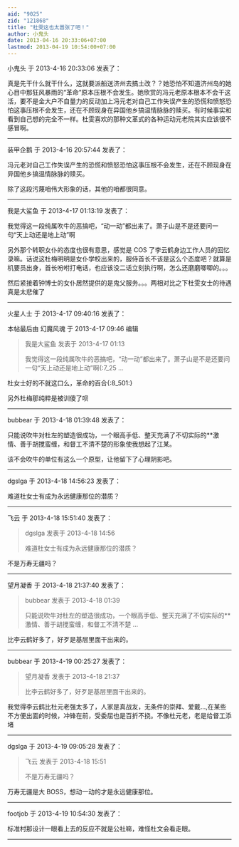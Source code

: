 ```yaml
---
aid: "9025"
zid: "121868"
title: "杜雯这也太嚣张了吧！"
author: 小鬼头
date: 2013-04-16 20:33:06+07:00
lastmod: 2013-04-19 10:54:00+07:00
---
```


小鬼头 于 2013-4-16 20:33:06 发表了：

真是先干什么就干什么，这就要派船送济州去搞土改？？她恐怕不知道济州岛的她心目中那狂风暴雨的“革命”原本压根不会发生。她欣赏的冯元老原本根本不会干这活，要不是金大户不自量力的反动加上冯元老对自己工作失误产生的恐慌和愤怒恐怕这事压根不会发生，还在不顾现身在异国他乡搞温情脉脉的赎买。有时候事实和看到自己想的完全不一样。杜雯喜欢的那种文革式的各种运动元老院其实应该很不感冒啊。

---

装甲企鹅 于 2013-4-16 20:57:44 发表了：

冯元老对自己工作失误产生的恐慌和愤怒恐怕这事压根不会发生，还在不顾现身在异国他乡搞温情脉脉的赎买。

除了这段污蔑咱伟大形象的话，其他的咱都很同意。

---

我是大鲨鱼 于 2013-4-17 01:13:19 发表了：

我觉得这一段纯属吹牛的恶搞吧，“动一动”都出来了。萧子山是不是还要问一句“天上动还是地上动”啊

另外那个转职女仆的态度也很有意思，感觉是 COS 了李云鹤身边工作人员的回忆录嘛。话说这杜梅明明是女仆学校出来的，服侍首长不该是这么个态度吧？就算是机要员出身，首长吩咐打电话，也应该没二话立刻执行啊，怎么还磨磨唧唧的。。。

然后紧接着钟博士的女仆居然提供的是鬼父服务。。。两相对比之下杜雯女士的待遇真是太悲催了

---

火星人士 于 2013-4-17 09:40:16 发表了：

本帖最后由 幻魔风魂 于 2013-4-17 09:46 编辑

> 我是大鲨鱼 发表于 2013-4-17 01:13
>
> 我觉得这一段纯属吹牛的恶搞吧，“动一动”都出来了。萧子山是不是还要问一句“天上动还是地上动”啊{:7_25 ...

杜女士好的不就这口么，革命的百合{:8_501:}

另外杜梅那纯粹是被训傻了呗

---

bubbear 于 2013-4-18 01:39:48 发表了：

只能说吹牛对杜左的塑造很成功，一个眼高手低、整天充满了不切实际的\*\*激情、善于胡搅蛮缠，和督工不清不楚的形象使我想起了江某。

该不会吹牛的单位有这么一个原型，让他留下了心理阴影吧。

---

dgslga 于 2013-4-18 14:56:23 发表了：

难道杜女士有成为永远健康那位的潜质？

---

飞云 于 2013-4-18 15:51:40 发表了：

> dgslga 发表于 2013-4-18 14:56
>
> 难道杜女士有成为永远健康那位的潜质？

不是万寿无疆吗？

---

望月凝香 于 2013-4-18 21:37:40 发表了：

> bubbear 发表于 2013-4-18 01:39
>
> 只能说吹牛对杜左的塑造很成功，一个眼高手低、整天充满了不切实际的\*\*激情、善于胡搅蛮缠，和督工不清不楚 ...

比李云鹤好多了，好歹是基层里面干出来的。

---

bubbear 于 2013-4-19 00:25:27 发表了：

> 望月凝香 发表于 2013-4-18 21:37
>
> 比李云鹤好多了，好歹是基层里面干出来的。

我觉得李云鹤比杜元老强太多了，人家是真战友，无条件的崇拜、爱戴...,在某些不方便出面的时候，冲锋在前，受委屈也是百折不挠。不像杜元老，老是给督工添堵

---

dgslga 于 2013-4-19 09:05:28 发表了：

> 飞云 发表于 2013-4-18 15:51
>
> 不是万寿无疆吗？

万寿无疆是大 BOSS，想动一动的才是永远健康那位。

---

footjob 于 2013-4-19 10:54:30 发表了：

标准村那设计一眼看上去的反应不就是公社嘛，难怪杜文会看走眼。

---

